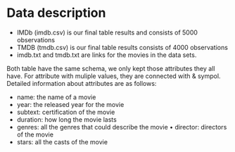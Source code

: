 # Data description
* IMDb (imdb.csv) is our final table results and consists of 5000 observations
* TMDB (tmdb.csv) is our final table results consists of 4000 observations
* imdb.txt and tmdb.txt are links for the movies in the data sets.

Both table have the same schema, we only kept those attributes they all have. For attribute with muliple values, they are connected with & sympol. Detailed information about attributes are as follows:

* name: the name of a movie
* year: the released year for the movie
* subtext: certification of the movie
* duration: how long the movie lasts
* genres: all the genres that could describe the movie • director: directors of the movie
* stars: all the casts of the movie
